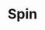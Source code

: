 ---
title: Spin
description: Creates a spinning effect.
aliases: [/vixen-3-documentation/sequencer/effects/basic-lighting-effects/spin/]
---